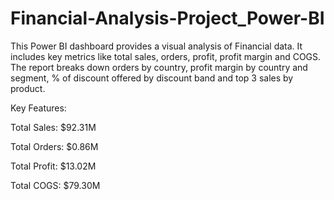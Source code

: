 # Financial-Analysis-Project_Power-BI

This Power BI dashboard provides a visual analysis of Financial data. It includes key metrics like total sales, orders, profit, profit margin and COGS. The report breaks down orders by country, profit margin by country and segment, % of discount offered by discount band and top 3 sales by product.

Key Features:

Total Sales: $92.31M 

Total Orders: $0.86M

Total Profit: $13.02M

Total COGS: $79.30M
